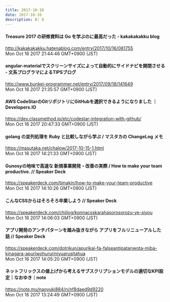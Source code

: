 ```yaml
---
title: 2017-10-16
date: 2017-10-16
description: B! 8
---
```


#### Treasure 2017 の研修資料は Go を学ぶのに最高だった - kakakakakku blog
http://kakakakakku.hatenablog.com/entry/2017/10/16/081755<br>
Mon Oct 16 2017 21:44:46 GMT+0900 (JST)<br>


#### angular-materialでスクリーンサイズによって自動的にサイドナビを開閉させる - 文系プログラマによるTIPSブログ
http://www.bunkei-programmer.net/entry/2017/09/18/141649<br>
Mon Oct 16 2017 21:35:57 GMT+0900 (JST)<br>


#### AWS CodeStarのGitリポジトリにGitHubを選択できるようになりました ｜ Developers.IO
https://dev.classmethod.jp/etc/codestar-integration-with-github/<br>
Mon Oct 16 2017 20:47:33 GMT+0900 (JST)<br>


#### golang の並列処理を Ruby と比較しながら学ぶ / マスタカの ChangeLog メモ
https://masutaka.net/chalow/2017-10-15-1.html<br>
Mon Oct 16 2017 14:21:33 GMT+0900 (JST)<br>


#### Gunosyの地味で高速な 新規事業開発・改善の実際 / How to make your team productive. // Speaker Deck
https://speakerdeck.com/timakin/how-to-make-your-team-productive<br>
Mon Oct 16 2017 14:10:26 GMT+0900 (JST)<br>


#### こんなCSSからはそろそろ卒業しよう // Speaker Deck
https://speakerdeck.com/chiilog/konnacsskarahasorosorozu-ye-siyou<br>
Mon Oct 16 2017 14:06:03 GMT+0900 (JST)<br>


#### アプリ開発のアンチパターンを踏み抜きながら アプリをフルリニューアルした話 // Speaker Deck
https://speakerdeck.com/dotrikun/apurikai-fa-falseantipatanwota-miba-kinagara-apuriwohururiniyuarusitahua<br>
Mon Oct 16 2017 14:05:20 GMT+0900 (JST)<br>


#### ネットフリックスの値上げから考えるサブスクリプションモデルの適切なKPI設定｜なおゆき｜note
https://note.mu/naoyuki884/n/nf8daed9d9220<br>
Mon Oct 16 2017 13:24:49 GMT+0900 (JST)<br>


